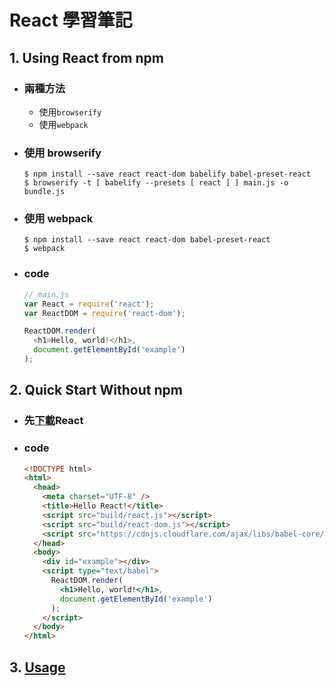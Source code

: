 # React 學習筆記

## 1. Using React from npm
  * ### 兩種方法
    * 使用`browserify`
    * 使用`webpack`
  * ### 使用 browserify
    ```
    $ npm install --save react react-dom babelify babel-preset-react
    $ browserify -t [ babelify --presets [ react ] ] main.js -o bundle.js
    ```

  * ### 使用 webpack
    ```
    $ npm install --save react react-dom babel-preset-react
    $ webpack
    ```

  * ### code
    ```javascript
    // main.js
    var React = require('react');
    var ReactDOM = require('react-dom');

    ReactDOM.render(
      <h1>Hello, world!</h1>,
      document.getElementById('example')
    );
    ```

## 2. Quick Start Without npm
  * ### 先[下載](http://facebook.github.io/react/downloads.html)React
  * ### code

    ```html
    <!DOCTYPE html>
    <html>
      <head>
        <meta charset="UTF-8" />
        <title>Hello React!</title>
        <script src="build/react.js"></script>
        <script src="build/react-dom.js"></script>
        <script src="https://cdnjs.cloudflare.com/ajax/libs/babel-core/5.8.23/browser.min.js"></script>
      </head>
      <body>
        <div id="example"></div>
        <script type="text/babel">
          ReactDOM.render(
            <h1>Hello, world!</h1>,
            document.getElementById('example')
          );
        </script>
      </body>
    </html>
    ```

## 3. [Usage](https://github.com/deleav/react-test/blob/master/QuickStartWithoutNPM.md)
